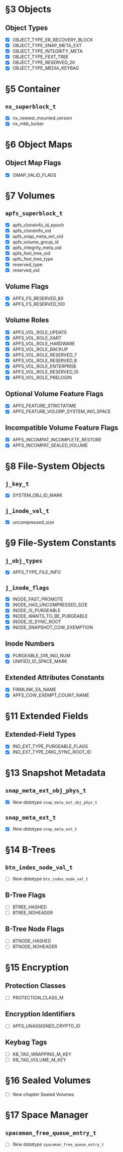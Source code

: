 # §3 Objects

  ## Object Types

  - [x] OBJECT_TYPE_ER_RECOVERY_BLOCK
  - [x] OBJECT_TYPE_SNAP_META_EXT
  - [x] OBJECT_TYPE_INTEGRITY_META
  - [x] OBJECT_TYPE_FEXT_TREE
  - [x] OBJECT_TYPE_RESERVED_20
  - [x] OBJECT_TYPE_MEDIA_KEYBAG

# §5 Container

  ## `nx_superblock_t`

  - [x] nx_newest_mounted_version
  - [x] nx_mkb_locker

# §6 Object Maps

  ## Object Map Flags

  - [x] OMAP_VALID_FLAGS

# §7 Volumes

  ## `apfs_superblock_t`

  - [x] apfs_cloneinfo_id_epoch
  - [x] apfs_cloneinfo_xid
  - [x] apfs_snap_meta_ext_oid
  - [x] apfs_volume_group_id
  - [x] apfs_integrity_meta_oid
  - [x] apfs_fext_tree_oid
  - [x] apfs_fext_tree_type
  - [x] reserved_type
  - [x] reserved_oid

  ## Volume Flags

  - [x] APFS_FS_RESERVED_80
  - [x] APFS_FS_RESERVED_100

  ## Volume Roles

  - [x] APFS_VOL_ROLE_UPDATE
  - [x] APFS_VOL_ROLE_XART
  - [x] APFS_VOL_ROLE_HARDWARE
  - [x] APFS_VOL_ROLE_BACKUP
  - [x] APFS_VOL_ROLE_RESERVED_7
  - [x] APFS_VOL_ROLE_RESERVED_8
  - [x] APFS_VOL_ROLE_ENTERPRISE
  - [x] APFS_VOL_ROLE_RESERVED_10
  - [x] APFS_VOL_ROLE_PRELOGIN

  ## Optional Volume Feature Flags

  - [x] APFS_FEATURE_STRICTATIME
  - [x] APFS_FEATURE_VOLGRP_SYSTEM_INO_SPACE

  ## Incompatible Volume Feature Flags

  - [x] APFS_INCOMPAT_INCOMPLETE_RESTORE
  - [x] APFS_INCOMPAT_SEALED_VOLUME

# §8 File-System Objects

  ## `j_key_t`

  - [x] SYSTEM_OBJ_ID_MARK

  ## `j_inode_val_t`

  - [x] uncompressed_size

# §9 File-System Constants

  ## `j_obj_types`

  - [x] APFS_TYPE_FILE_INFO
  
  ## `j_inode_flags`

  - [x] INODE_FAST_PROMOTE
  - [x] INODE_HAS_UNCOMPRESSED_SIZE
  - [x] INODE_IS_PURGEABLE
  - [x] INODE_WANTS_TO_BE_PURGEABLE
  - [x] INODE_IS_SYNC_ROOT
  - [x] INODE_SNAPSHOT_COW_EXEMPTION

  ## Inode Numbers

  - [x] PURGEABLE_DIR_INO_NUM
  - [x] UNIFIED_ID_SPACE_MARK
  
  ## Extended Attributes Constants

  - [x] FIRMLINK_EA_NAME
  - [x] APFS_COW_EXEMPT_COUNT_NAME

# §11 Extended Fields

  ## Extended-Field Types

  - [x] INO_EXT_TYPE_PURGEABLE_FLAGS
  - [x] INO_EXT_TYPE_ORIG_SYNC_ROOT_ID

# §13 Snapshot Metadata

  ## `snap_meta_ext_obj_phys_t`

  - [x] *New datatype* `snap_meta_ext_obj_phys_t`

  ## `snap_meta_ext_t`

  - [x] *New datatype* `snap_meta_ext_t`

# §14 B-Trees

  ## `btn_index_node_val_t`

  - [ ] *New datatype* `btn_index_node_val_t`

  ## B-Tree Flags

  - [ ] BTREE_HASHED
  - [ ] BTREE_NOHEADER

  ## B-Tree Node Flags

  - [ ] BTNODE_HASHED
  - [ ] BTNODE_NOHEADER

# §15 Encryption

  ## Protection Classes

  - [ ] PROTECTION_CLASS_M

  ## Encryption Identifiers

  - [ ] APFS_UNASSIGNED_CRYPTO_ID

  ## Keybag Tags

  - [ ] KB_TAG_WRAPPING_M_KEY
  - [ ] KB_TAG_VOLUME_M_KEY

# §16 Sealed Volumes

- [ ] *New chapter* Sealed Volumes

# §17 Space Manager

  ## `spaceman_free_queue_entry_t`

  - [ ] *New datatype* `spaceman_free_queue_entry_t`
